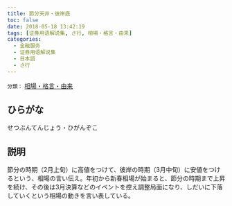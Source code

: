 ```yaml
---
title: 節分天井・彼岸底
toc: false
date: 2018-05-18 13:42:19
tags: [证券用语解说集, さ行, 相場・格言・由来]
categories:
  - 金融服务
  - 证券用语解说集
  - 日本語
  - さ行
---
```


`分類：` [相場・格言・由来](/tags/相場・格言・由来/)

## ひらがな

せつぶんてんじょう・ひがんぞこ

## 説明

節分の時期（2月上旬）に高値をつけて、彼岸の時期（3月中旬）に安値をつけるという、相場の言い伝え。年初から新春相場が始まると、節分の時期まで上昇を続け、その後は3月決算などのイベントを控え調整局面になり、しだいに下落していくという相場の動きを言い表している。
